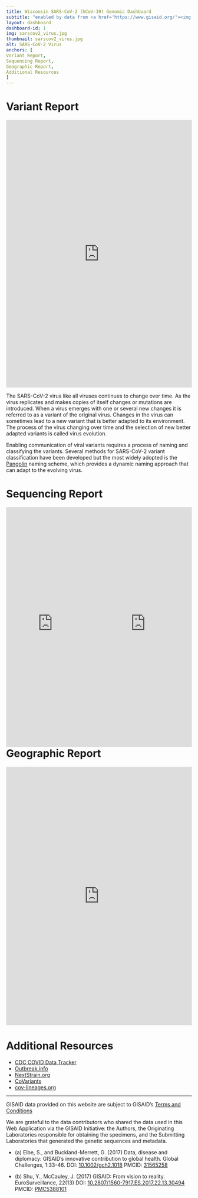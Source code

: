 ```yaml
---
title: Wisconsin SARS-CoV-2 (hCoV-19) Genomic Dashboard
subtitle: "enabled by data from <a href='https://www.gisaid.org/'><img src='https://www.gisaid.org/fileadmin/gisaid/img/schild.png' alt='GISAID' style='width:100px'></a>"
layout: dashboard
dashboard-id: 1
img: sarscov2_virus.jpg
thumbnail: sarscov2_virus.jpg
alt: SARS-CoV-2 Virus
anchors: [
Variant Report,
Sequencing Report,
Geographic Report,
Additional Resources
]
---
```


# Variant Report
<iframe height="725" width="100%" frameborder="no" scrolling="no" src="https://data.slhcddcloud.org/variants"><p>Your browser does not support iframes.</p></iframe>

The SARS-CoV-2 virus like all viruses continues to change over time. As the virus replicates and makes copies of itself changes or mutations are introduced. When a virus emerges with one or several new changes it is referred to as a variant of the original virus. Changes in the virus can sometimes lead to a new variant that is better adapted to its environment. The process of the virus changing over time and the selection of new better adapted variants is called virus evolution.

Enabling communication of viral variants requires a process of naming and classifying the variants. Several methods for SARS-CoV-2 variant classification have been developed but the most widely adopted is the [Pangolin](https://cov-lineages.org/resources/pangolin.html) naming scheme, which provides a dynamic naming approach that can adapt to the evolving virus.

# Sequencing Report
<div style="float:left;width:50%">
    <iframe loading="lazy" height="650" width="100%" frameborder="no" scrolling="no" src="https://data.slhcddcloud.org/seqTotal"><p>Your browser does not support iframes.</p></iframe>
</div>
<div style="float:right;width:50%">
    <iframe loading="lazy" height="650" width="100%" frameborder="no" scrolling="no" src="https://data.slhcddcloud.org/seqTime"><p>Your browser does not support iframes.</p></iframe>
</div>

# Geographic Report 
<iframe loading="lazy" height="700" width="100%" frameborder="no" scrolling="no" src="https://data.slhcddcloud.org/varGeo"><p>Your browser does not support iframes.</p></iframe>

# Additional Resources

- [CDC COVID Data Tracker](https://covid.cdc.gov/covid-data-tracker/#variant-proportions)
- [Outbreak.info](https://outbreak.info/)
- [NextStrain.org](https://nextstrain.org/ncov/gisaid/global/6m)
- [CoVariants](https://covariants.org/)
- [cov-lineages.org](https://cov-lineages.org/)

---

GISAID data provided on this website are subject to GISAID’s [Terms and Conditions](https://gisaid.org/terms-of-use/)

We are grateful to the data contributors who shared the data used in this Web Application via the GISAID Initiative: the Authors, the Originating Laboratories responsible for obtaining the specimens, and the Submitting Laboratories that generated the genetic sequences and metadata.

- (a) Elbe, S., and Buckland-Merrett, G. (2017) Data, disease and diplomacy: GISAID’s innovative contribution to global health. Global Challenges, 1:33-46. DOI: [10.1002/gch2.1018](https://doi.org/10.1002/gch2.1018) PMCID: [31565258](https://pubmed.ncbi.nlm.nih.gov/31565258/)

- (b) Shu, Y., McCauley, J. (2017) GISAID: From vision to reality. EuroSurveillance, 22(13) DOI: [10.2807/1560-7917.ES.2017.22.13.30494](https://doi.org/10.2807/1560-7917.es.2017.22.13.30494) PMCID: [PMC5388101](https://pubmed.ncbi.nlm.nih.gov/PMC5388101/)